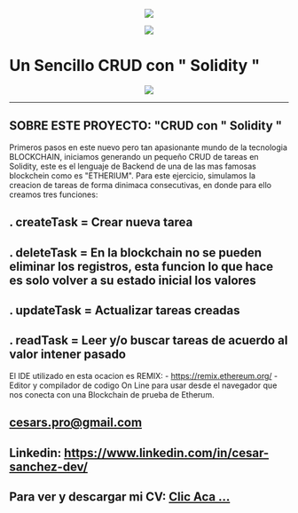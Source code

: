 <p align="center"><a href="#"><img src="https://ethereum.org/static/8ea7775026f258b32e5027fe2408c49f/57723/ethereum-logo-landscape-black.png"></a></p>
<p align="center"><a href="#"><img src="https://ocamlpro.com/blog/assets/img/logo_solidity_title.png"></a></p>

<p align="center"> 
<h1><a>Un Sencillo CRUD con " Solidity "</a></h1>
</p>



<p align="center">
    <img src="https://i.postimg.cc/fy1c0BZs/Whats-App-Image-2023-03-13-at-4-51-19-PM.jpg" border="0"> 
</p>
<hr>  

## SOBRE ESTE PROYECTO: "CRUD con " Solidity " 

Primeros pasos en este nuevo pero tan apasionante mundo de la tecnologia BLOCKCHAIN, iniciamos generando un pequeño CRUD de tareas en Solidity, este es el lenguaje de Backend de una de las mas famosas blockchein como es "ETHERIUM". 
Para este  ejercicio, simulamos la creacion de tareas de forma dinimaca consecutivas, en donde para ello creamos tres funciones:

## . createTask = Crear nueva tarea
## . deleteTask = En la blockchain no se pueden eliminar los registros, esta funcion lo que hace es solo volver a su estado inicial los valores
## . updateTask = Actualizar tareas creadas
## . readTask = Leer y/o buscar tareas de acuerdo al valor intener pasado

El IDE utilizado en esta ocacion es REMIX: - https://remix.ethereum.org/ - Editor y compilador de codigo On Line para usar desde el navegador que nos conecta con una Blockchain de prueba de Etherum. 
 

## cesars.pro@gmail.com
## Linkedin: https://www.linkedin.com/in/cesar-sanchez-dev/
## Para ver y descargar mi CV: <a href="https://shorten.world/qxnxs"> Clic Aca ...</a>
